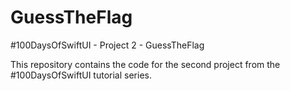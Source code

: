 #  GuessTheFlag

\#100DaysOfSwiftUI - Project 2 - GuessTheFlag

This repository contains the code for the second project from the #100DaysOfSwiftUI tutorial series.
